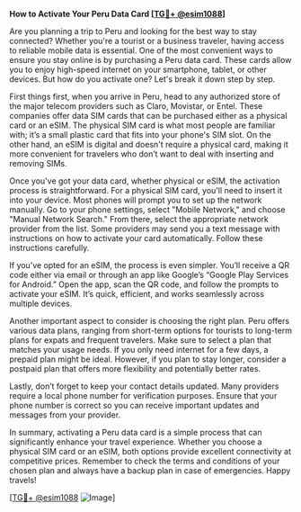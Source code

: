**How to Activate Your Peru Data Card [[TG💪+ @esim1088](https://t.me/s/esim1088)]**

Are you planning a trip to Peru and looking for the best way to stay connected? Whether you're a tourist or a business traveler, having access to reliable mobile data is essential. One of the most convenient ways to ensure you stay online is by purchasing a Peru data card. These cards allow you to enjoy high-speed internet on your smartphone, tablet, or other devices. But how do you activate one? Let's break it down step by step.

First things first, when you arrive in Peru, head to any authorized store of the major telecom providers such as Claro, Movistar, or Entel. These companies offer data SIM cards that can be purchased either as a physical card or an eSIM. The physical SIM card is what most people are familiar with; it’s a small plastic card that fits into your phone's SIM slot. On the other hand, an eSIM is digital and doesn't require a physical card, making it more convenient for travelers who don’t want to deal with inserting and removing SIMs.

Once you've got your data card, whether physical or eSIM, the activation process is straightforward. For a physical SIM card, you'll need to insert it into your device. Most phones will prompt you to set up the network manually. Go to your phone settings, select "Mobile Network," and choose "Manual Network Search." From there, select the appropriate network provider from the list. Some providers may send you a text message with instructions on how to activate your card automatically. Follow these instructions carefully.

If you’ve opted for an eSIM, the process is even simpler. You’ll receive a QR code either via email or through an app like Google’s “Google Play Services for Android.” Open the app, scan the QR code, and follow the prompts to activate your eSIM. It’s quick, efficient, and works seamlessly across multiple devices.

Another important aspect to consider is choosing the right plan. Peru offers various data plans, ranging from short-term options for tourists to long-term plans for expats and frequent travelers. Make sure to select a plan that matches your usage needs. If you only need internet for a few days, a prepaid plan might be ideal. However, if you plan to stay longer, consider a postpaid plan that offers more flexibility and potentially better rates.

Lastly, don’t forget to keep your contact details updated. Many providers require a local phone number for verification purposes. Ensure that your phone number is correct so you can receive important updates and messages from your provider.

In summary, activating a Peru data card is a simple process that can significantly enhance your travel experience. Whether you choose a physical SIM card or an eSIM, both options provide excellent connectivity at competitive prices. Remember to check the terms and conditions of your chosen plan and always have a backup plan in case of emergencies. Happy travels!

[[TG💪+ @esim1088](https://t.me/s/esim1088) ![Image](https://i.postimg.cc/Y0z9fWf4/image.png)]